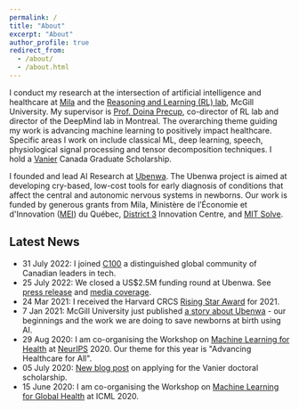```yaml
---
permalink: /
title: "About"
excerpt: "About"
author_profile: true
redirect_from: 
  - /about/
  - /about.html
---
```


I conduct my research at the intersection of artificial intelligence and healthcare at [Mila](https://mila.quebec/en/person/charles-c-onu/) and the [Reasoning and Learning (RL) lab](http://rl.cs.mcgill.ca/index.html), McGill University. My supervisor is [Prof. Doina Precup](https://mila.quebec/en/person/doina-precup/), co-director of RL lab and director of the DeepMind lab in Montreal. The overarching theme guiding my work is advancing machine learning to positively impact healthcare. Specific areas I work on include classical ML, deep learning, speech, physiological signal processing and tensor decomposition techniques. I hold a [Vanier](https://vanier.gc.ca/) Canada Graduate Scholarship.

I founded and lead AI Research at [Ubenwa](http://ubenwa.ai/). The Ubenwa project is aimed at developing cry-based, low-cost tools for early diagnosis of conditions that affect the central and autonomic nervous systems in newborns. Our work is funded by generous grants from Mila, Ministère de l’Économie et d'Innovation ([MEI](https://www.economie.gouv.qc.ca/en/)) du Québec, [District 3](http://d3center.ca/) Innovation Centre, and [MIT Solve](https://solve.mit.edu/).

Latest News
-----
* 31 July 2022: I joined [C100](https://www.thec100.org/members#) a distinguished global community of Canadian leaders in tech.
* 25 July 2022: We closed a US$2.5M funding round at Ubenwa. See [press release](https://www.ubenwa.ai/blog/ubenwa-raises-pre-seed.html) and [media coverage](https://betakit.com/backed-by-yoshua-bengio-ubenwa-is-using-ai-to-diagnose-neurological-issues-through-baby-cries/).  
* 24 Mar 2021: I received the Harvard CRCS [Rising Star Award](https://mila.quebec/en/mila-researchers-sasha-luccioni-and-charles-onu-selected-as-harvard-crcs-2021-rising-stars-for-their-work-on-ai-for-social-good-projects/) for 2021. 
* 7 Jan 2021: McGill University just published [a story about Ubenwa](https://www.mcgill.ca/channels/article/birth-idea) - our beginnings and the work we are doing to save newborns at birth using AI. 
* 29 Aug 2020: I am co-organising the Workshop on [Machine Learning for Health](https://ml4health.github.io/2020/) at [NeurIPS](https://neurips.cc) 2020. Our theme for this year is "Advancing Healthcare for All".  
* 05 July 2020: [New blog post](https://onucharles.github.io/posts/2020/07/vanier-tips/) on applying for the Vanier doctoral scholarship.  
* 15 June 2020: I am co-organising the Workshop on [Machine Learning for Global Health](https://mlforglobalhealth.org/) at ICML 2020. 
